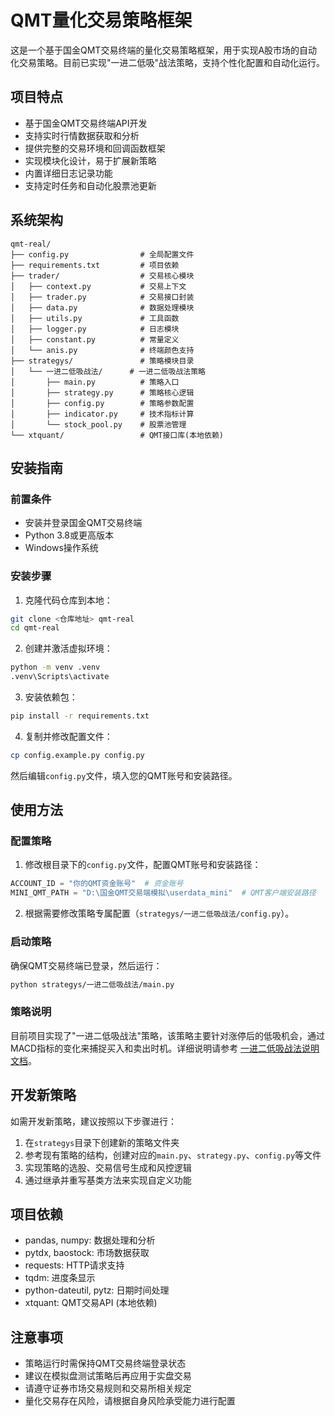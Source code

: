 # QMT量化交易策略框架

这是一个基于国金QMT交易终端的量化交易策略框架，用于实现A股市场的自动化交易策略。目前已实现"一进二低吸"战法策略，支持个性化配置和自动化运行。

## 项目特点

- 基于国金QMT交易终端API开发
- 支持实时行情数据获取和分析
- 提供完整的交易环境和回调函数框架
- 实现模块化设计，易于扩展新策略
- 内置详细日志记录功能
- 支持定时任务和自动化股票池更新

## 系统架构

```
qmt-real/
├── config.py                # 全局配置文件
├── requirements.txt         # 项目依赖
├── trader/                  # 交易核心模块
│   ├── context.py           # 交易上下文
│   ├── trader.py            # 交易接口封装
│   ├── data.py              # 数据处理模块
│   ├── utils.py             # 工具函数
│   ├── logger.py            # 日志模块
│   ├── constant.py          # 常量定义
│   └── anis.py              # 终端颜色支持
├── strategys/               # 策略模块目录
│   └── 一进二低吸战法/      # 一进二低吸战法策略
│       ├── main.py          # 策略入口
│       ├── strategy.py      # 策略核心逻辑
│       ├── config.py        # 策略参数配置
│       ├── indicator.py     # 技术指标计算
│       └── stock_pool.py    # 股票池管理
└── xtquant/                 # QMT接口库(本地依赖)
```

## 安装指南

### 前置条件

- 安装并登录国金QMT交易终端
- Python 3.8或更高版本
- Windows操作系统

### 安装步骤

1. 克隆代码仓库到本地：
```bash
git clone <仓库地址> qmt-real
cd qmt-real
```

2. 创建并激活虚拟环境：
```bash
python -m venv .venv
.venv\Scripts\activate
```

3. 安装依赖包：
```bash
pip install -r requirements.txt
```

4. 复制并修改配置文件：
```bash
cp config.example.py config.py
```
   然后编辑`config.py`文件，填入您的QMT账号和安装路径。

## 使用方法

### 配置策略

1. 修改根目录下的`config.py`文件，配置QMT账号和安装路径：
```python
ACCOUNT_ID = "你的QMT资金账号"  # 资金账号
MINI_QMT_PATH = "D:\国金QMT交易端模拟\userdata_mini"  # QMT客户端安装路径
```

2. 根据需要修改策略专属配置（`strategys/一进二低吸战法/config.py`）。

### 启动策略

确保QMT交易终端已登录，然后运行：

```bash
python strategys/一进二低吸战法/main.py
```

### 策略说明

目前项目实现了"一进二低吸战法"策略，该策略主要针对涨停后的低吸机会，通过MACD指标的变化来捕捉买入和卖出时机。详细说明请参考 [一进二低吸战法说明文档](strategys/一进二低吸战法/README.md)。

## 开发新策略

如需开发新策略，建议按照以下步骤进行：

1. 在`strategys`目录下创建新的策略文件夹
2. 参考现有策略的结构，创建对应的`main.py`、`strategy.py`、`config.py`等文件
3. 实现策略的选股、交易信号生成和风控逻辑
4. 通过继承并重写基类方法来实现自定义功能

## 项目依赖

- pandas, numpy: 数据处理和分析
- pytdx, baostock: 市场数据获取
- requests: HTTP请求支持
- tqdm: 进度条显示
- python-dateutil, pytz: 日期时间处理
- xtquant: QMT交易API (本地依赖)

## 注意事项

- 策略运行时需保持QMT交易终端登录状态
- 建议在模拟盘测试策略后再应用于实盘交易
- 请遵守证券市场交易规则和交易所相关规定
- 量化交易存在风险，请根据自身风险承受能力进行配置 